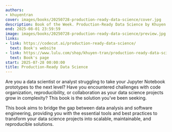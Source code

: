 ```yaml
---
authors:
- khuyentran
cover: images/books/20250728-production-ready-data-science/cover.jpg
description: Book of the Week. Production‑Ready Data Science by Khuyen Tran
end: 2025-08-01 23:59:59
image: images/books/20250728-production-ready-data-science/preview.jpg
links:
- link: https://codecut.ai/production-ready-data-science/
  text: Book's website
- link: https://www.lulu.com/shop/khuyen-tran/production-ready-data-science-ebook/ebook/product-gjymv5q.html
  text: Book's page
start: 2025-07-28 00:00:00
title: Production‑Ready Data Science
---
```


Are you a data scientist or analyst struggling to take your Jupyter Notebook prototypes to the next level? Have you encountered challenges with code organization, reproducibility, or collaboration as your data science projects grow in complexity? This book is the solution you’ve been seeking.

This book aims to bridge the gap between data analysis and software engineering, providing you with the essential tools and best practices to transform your data science projects into scalable, maintainable, and reproducible solutions.